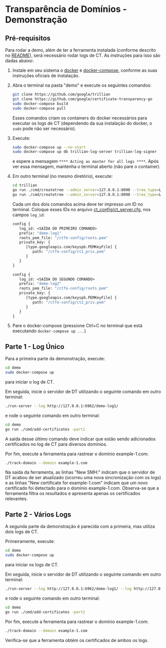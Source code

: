 # Transparência de Domínios - Demonstração

## Pré-requisitos

Para rodar a demo, além de ter a ferramenta instalada (conforme descrito no
[README](../README.md)), será necessário rodar logs de CT. As instruções para isso
são dadas abaixo:

1. Instale em seu sistema o [docker](https://www.docker.com/get-started) e
   [docker-compose](https://docs.docker.com/compose/install/), conforme as
   suas instruções oficiais de instalação.

2. Abra o terminal na pasta "demo" e execute os seguintes comandos:

   ```bash
   git clone https://github.com/google/trillian
   git clone https://github.com/google/certificate-transparency-go
   sudo docker-compose build
   sudo docker-compose pull
   ```

   Esses comandos criam os containers do docker necessários para
   executar os logs de CT (dependendo da sua instalação do docker,
   o `sudo` pode não ser necessário).

3. Execute:

   ```bash
   sudo docker-compose up --no-start
   sudo docker-compose up db trillian-log-server trillian-log-signer
   ```

   e espere a mensagem `**** Acting as master for all logs ****`.
   Após ver essa mensagem, mantenha o terminal aberto (não pare o container).

4. Em outro terminal (no mesmo diretório), execute:

   ```bash
   cd trillian
   go run ./cmd/createtree --admin_server=127.0.0.1:8090 --tree_type=LOG
   go run ./cmd/createtree --admin_server=127.0.0.1:8090 --tree_type=LOG
   ```

   Cada um dos dois comandos acima deve ter impresso um ID no terminal.
   Coloque esses IDs no arquivo [ct_config/ct_server.cfg](ct_config/ct_server.cfg),
   nos campos `log_id`:

   ```protobuf
   config {
      log_id: <SAÍDA DO PRIMEIRO COMANDO>
      prefix: "demo-log1"
      roots_pem_file: "/ctfe-config/roots.pem"
      private_key: {
         [type.googleapis.com/keyspb.PEMKeyFile] {
            path: "/ctfe-config/ct1_priv.pem"
         }
      }
   }

   config {
      log_id: <SAÍDA DO SEGUNDO COMANDO>
      prefix: "demo-log2"
      roots_pem_file: "/ctfe-config/roots.pem"
      private_key: {
         [type.googleapis.com/keyspb.PEMKeyFile] {
            path: "/ctfe-config/ct2_priv.pem"
         }
      }
   }
   ```

5. Pare o docker-compose (pressione Ctrl+C no terminal que está executando `docker-compose up ...`)

## Parte 1 - Log Único

Para a primeira parte da demonstração, execute:

```bash
cd demo
sudo docker-compose up
```

para iniciar o log de CT.

Em seguida, inicie o servidor de DT utilizando o seguinte comando em outro terminal:

```bash
./run-server --log http://127.0.0.1:6962/demo-log1/
```

e rode o seguinte comando em outro terminal:

```bash
cd demo
go run ./cmd/add-certificates -part1
```

A saída desse último comando deve indicar que estão sendo adicionados certificados
no log de CT para diversos domínios.

Por fim, execute a ferramenta para rastrear o domínio example-1.com:

```bash
./track-domain --domain example-1.com
```

Na saída da ferramenta, as linhas "New SMH:" indicam que o servidor de DT
acabou de ser atualizado (ocorreu uma nova sincronização com os logs)
e as linhas "New certificate for example-1.com" indicam que um novo certificado foi detectado
para o domínio example-1.com. Observa-se que a ferramenta filtra os resultados
e apresenta apenas os certificados relevantes.

## Parte 2 - Vários Logs

A segunda parte da demonstração é parecida com a primeira, mas utiliza dois logs de CT.

Primeiramente, execute:

```bash
cd demo
sudo docker-compose up
```

para iniciar os logs de CT.

Em seguida, inicie o servidor de DT utilizando o seguinte comando em outro terminal:

```bash
./run-server --log http://127.0.0.1:6962/demo-log1/ --log http://127.0.0.1:6962/demo-log2/
```

e rode o seguinte comando em outro terminal:

```bash
cd demo
go run ./cmd/add-certificates -part2
```

Por fim, execute a ferramenta para rastrear o domínio example-1.com:

```bash
./track-domain --domain example-1.com
```

Verifica-se que a ferramenta obtém os certificados de ambos os logs.
